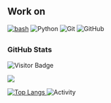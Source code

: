 ## Work on 

[![bash](https://img.shields.io/badge/-Bash-1f425f.svg?logo=gnubash)](https://www.gnu.org/software/bash/)
![Python](https://img.shields.io/badge/-Python-green?logo=Python)
![Git](https://img.shields.io/badge/-Git-blue?logo=git)
![GitHub](https://img.shields.io/badge/-GitHub-181717?logo=github)

## <h3 align="left">GitHub Stats</h3>

![Visitor Badge](https://visitor-badge.laobi.icu/badge?page_id=gigidkr.gigidkr)

<a href="">
  <img align="centre" src="https://github-readme-stats.vercel.app/api?username=gigidkr&count_private=true&include_all_commits=true&show_icons=true&title_color=007bff&text_color=e7e7e7&icon_color=007bff&bg_color=171c28" />
<a />
  
<a href="">
  
  ![Top Langs](https://github-readme-stats.vercel.app/api/top-langs/?username=gigidkr&layout=compact&title_color=007bff&text_color=e7e7e7&icon_color=007bff&bg_color=171c28)
<a />
![Activity](https://github-readme-activity-graph.vercel.app/graph?username=gigidkr&layout=compact&title_color=007bff&text_color=e7e7e7&icon_color=007bff&bg_color=171c28)



